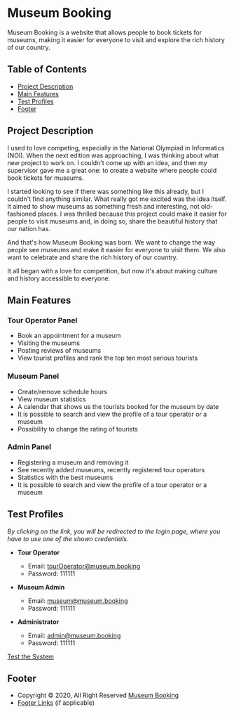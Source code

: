 # Museum Booking

Museum Booking is a website that allows people to book tickets for museums, making it easier for everyone to visit and explore the rich history of our country.

## Table of Contents
- [Project Description](#project-description)
- [Main Features](#main-features)
- [Test Profiles](#test-profiles)
- [Footer](#footer)

## Project Description

I used to love competing, especially in the National Olympiad in Informatics (NOI). When the next edition was approaching, I was thinking about what new project to work on. I couldn't come up with an idea, and then my supervisor gave me a great one: to create a website where people could book tickets for museums.

I started looking to see if there was something like this already, but I couldn't find anything similar. What really got me excited was the idea itself. It aimed to show museums as something fresh and interesting, not old-fashioned places. I was thrilled because this project could make it easier for people to visit museums and, in doing so, share the beautiful history that our nation has.

And that's how Museum Booking was born. We want to change the way people see museums and make it easier for everyone to visit them. We also want to celebrate and share the rich history of our country.

It all began with a love for competition, but now it's about making culture and history accessible to everyone.

## Main Features

### Tour Operator Panel
- Book an appointment for a museum
- Visiting the museums
- Posting reviews of museums
- View tourist profiles and rank the top ten most serious tourists

### Museum Panel
- Create/remove schedule hours
- View museum statistics
- A calendar that shows us the tourists booked for the museum by date
- It is possible to search and view the profile of a tour operator or a museum
- Possibility to change the rating of tourists

### Admin Panel
- Registering a museum and removing it
- See recently added museums, recently registered tour operators
- Statistics with the best museums
- It is possible to search and view the profile of a tour operator or a museum

## Test Profiles

*By clicking on the link, you will be redirected to the login page, where you have to use one of the shown credentials.*

- **Tour Operator**
  - Email: tourOperator@museum.booking
  - Password: 111111

- **Museum Admin**
  - Email: museum@museum.booking
  - Password: 111111

- **Administrator**
  - Email: admin@museum.booking
  - Password: 111111

[Test the System](#)

## Footer

- Copyright &copy; 2020, All Right Reserved [Museum Booking](#)
- [Footer Links](#) (if applicable)
